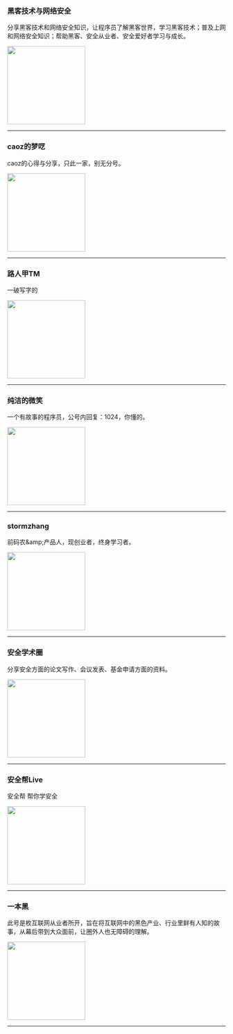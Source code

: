 
### 黑客技术与网络安全

分享黑客技术和网络安全知识，让程序员了解黑客世界，学习黑客技术；普及上网和网络安全知识；帮助黑客、安全从业者、安全爱好者学习与成长。

<img align="top" width="180" src="http://open.weixin.qq.com/qr/code?username=gh_4ad27a83ff73" alt="" />

---


### caoz的梦呓

caoz的心得与分享，只此一家，别无分号。

<img align="top" width="180" src="http://open.weixin.qq.com/qr/code?username=gh_daa6a22fe907" alt="" />

---


### 路人甲TM

一破写字的

<img align="top" width="180" src="http://open.weixin.qq.com/qr/code?username=gh_d516081071ec" alt="" />

---


### 纯洁的微笑

一个有故事的程序员，公号内回复：1024，你懂的。

<img align="top" width="180" src="http://open.weixin.qq.com/qr/code?username=gh_d751b87d749e" alt="" />

---


### stormzhang

前码农&amp;amp;产品人，现创业者，终身学习者。

<img align="top" width="180" src="http://open.weixin.qq.com/qr/code?username=gh_8e217150b0ec" alt="" />

---


### 安全学术圈

分享安全方面的论文写作、会议发表、基金申请方面的资料。

<img align="top" width="180" src="http://open.weixin.qq.com/qr/code?username=gh_cbda1fb027bf" alt="" />

---


### 安全帮Live

安全帮&nbsp;帮你学安全

<img align="top" width="180" src="http://open.weixin.qq.com/qr/code?username=gh_499ac9d326f5" alt="" />

---


### 一本黑

此号是枚互联网从业者所开，旨在将互联网中的黑色产业、行业里鲜有人知的故事，从幕后带到大众面前，让圈外人也无障碍的理解。

<img align="top" width="180" src="http://open.weixin.qq.com/qr/code?username=gh_e981f33ba716" alt="" />

---

